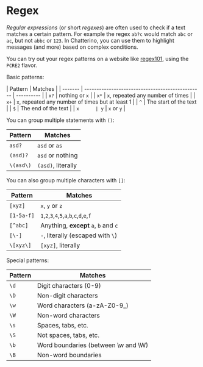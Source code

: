 # Regex

_Regular expressions_ (or short _regexes_) are often used to check if a text matches a certain pattern. For example the regex `ab?c` would match `abc` or `ac`, but not `abbc` or `123`. In Chatterino, you can use them to highlight messages (and more) based on complex conditions.

You can try out your regex patterns on a website like [regex101](https://regex101.com), using the `PCRE2` flavor.

Basic patterns:

| Pattern | Matches                                          |
| ------- | ------------------------------------------------ | ---------- |
| `x?`    | nothing or `x`                                   |
| `x*`    | `x`, repeated any number of times                |
| `x+`    | `x`, repeated any number of times but at least 1 |
| `^`     | The start of the text                            |
| `$`     | The end of the text                              |
| `x      | y`                                               | `x` or `y` |

You can group multiple statements with `()`:

| Pattern   | Matches            |
| --------- | ------------------ |
| `asd?`    | `asd` or `as`      |
| `(asd)?`  | `asd` or nothing   |
| `\(asd\)` | `(asd)`, literally |

You can also group multiple characters with `[]`:

| Pattern    | Matches                                     |
| ---------- | ------------------------------------------- |
| `[xyz]`    | `x`, `y` or `z`                             |
| `[1-5a-f]` | `1`,`2`,`3`,`4`,`5`,`a`,`b`,`c`,`d`,`e`,`f` |
| `[^abc]`   | Anything, **except** `a`, `b` and `c`       |
| `[\-]`     | `-`, literally (escaped with `\`)           |
| `\[xyz\]`  | `[xyz]`, literally                          |

Special patterns:

| Pattern | Matches                             |
| ------- | ----------------------------------- |
| `\d`    | Digit characters (0-9)              |
| `\D`    | Non-digit characters                |
| `\w`    | Word characters (a-zA-Z0-9\_)       |
| `\W`    | Non-word characters                 |
| `\s`    | Spaces, tabs, etc.                  |
| `\S`    | Not spaces, tabs, etc.              |
| `\b`    | Word boundaries (between \w and \W) |
| `\B`    | Non-word boundaries                 |

